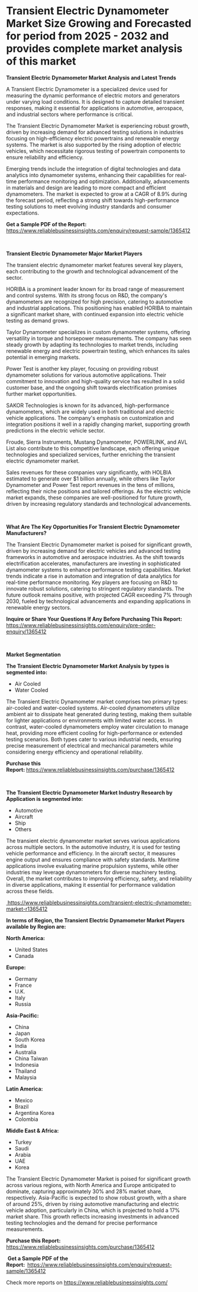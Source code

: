 <p><h1>Transient Electric Dynamometer Market Size Growing and Forecasted for period from 2025 - 2032 and provides complete market analysis of this market</h1></p><p><strong>Transient Electric Dynamometer Market Analysis and Latest Trends</strong></p>
<p><p>A Transient Electric Dynamometer is a specialized device used for measuring the dynamic performance of electric motors and generators under varying load conditions. It is designed to capture detailed transient responses, making it essential for applications in automotive, aerospace, and industrial sectors where performance is critical.</p><p>The Transient Electric Dynamometer Market is experiencing robust growth, driven by increasing demand for advanced testing solutions in industries focusing on high-efficiency electric powertrains and renewable energy systems. The market is also supported by the rising adoption of electric vehicles, which necessitate rigorous testing of powertrain components to ensure reliability and efficiency. </p><p>Emerging trends include the integration of digital technologies and data analytics into dynamometer systems, enhancing their capabilities for real-time performance monitoring and optimization. Additionally, advancements in materials and design are leading to more compact and efficient dynamometers. The market is expected to grow at a CAGR of 8.9% during the forecast period, reflecting a strong shift towards high-performance testing solutions to meet evolving industry standards and consumer expectations.</p></p>
<p><strong>Get a Sample PDF of the Report:&nbsp;</strong> <a href="https://www.reliablebusinessinsights.com/enquiry/request-sample/1365412?utm_campaign=2662&utm_medium=2&utm_source=Github&utm_content=ia&utm_term=22032025&utm_id=transient-electric-dynamometer">https://www.reliablebusinessinsights.com/enquiry/request-sample/1365412</a></p>
<p>&nbsp;</p>
<p><strong>Transient Electric Dynamometer Major Market Players</strong></p>
<p><p>The transient electric dynamometer market features several key players, each contributing to the growth and technological advancement of the sector. </p><p>HORIBA is a prominent leader known for its broad range of measurement and control systems. With its strong focus on R&D, the company's dynamometers are recognized for high precision, catering to automotive and industrial applications. This positioning has enabled HORIBA to maintain a significant market share, with continued expansion into electric vehicle testing as demand grows.</p><p>Taylor Dynamometer specializes in custom dynamometer systems, offering versatility in torque and horsepower measurements. The company has seen steady growth by adapting its technologies to market trends, including renewable energy and electric powertrain testing, which enhances its sales potential in emerging markets.</p><p>Power Test is another key player, focusing on providing robust dynamometer solutions for various automotive applications. Their commitment to innovation and high-quality service has resulted in a solid customer base, and the ongoing shift towards electrification promises further market opportunities.</p><p>SAKOR Technologies is known for its advanced, high-performance dynamometers, which are widely used in both traditional and electric vehicle applications. The company's emphasis on customization and integration positions it well in a rapidly changing market, supporting growth predictions in the electric vehicle sector.</p><p>Froude, Sierra Instruments, Mustang Dynamometer, POWERLINK, and AVL List also contribute to this competitive landscape, each offering unique technologies and specialized services, further enriching the transient electric dynamometer market.</p><p>Sales revenues for these companies vary significantly, with HOLBIA estimated to generate over $1 billion annually, while others like Taylor Dynamometer and Power Test report revenues in the tens of millions, reflecting their niche positions and tailored offerings. As the electric vehicle market expands, these companies are well-positioned for future growth, driven by increasing regulatory standards and technological advancements.</p></p>
<p>&nbsp;</p>
<p><strong>What Are The Key Opportunities For Transient Electric Dynamometer Manufacturers?</strong></p>
<p><p>The Transient Electric Dynamometer market is poised for significant growth, driven by increasing demand for electric vehicles and advanced testing frameworks in automotive and aerospace industries. As the shift towards electrification accelerates, manufacturers are investing in sophisticated dynamometer systems to enhance performance testing capabilities. Market trends indicate a rise in automation and integration of data analytics for real-time performance monitoring. Key players are focusing on R&D to innovate robust solutions, catering to stringent regulatory standards. The future outlook remains positive, with projected CAGR exceeding 7% through 2030, fueled by technological advancements and expanding applications in renewable energy sectors.</p></p>
<p><strong>Inquire or Share Your Questions If Any Before Purchasing This Report:</strong> <a href="https://www.reliablebusinessinsights.com/enquiry/pre-order-enquiry/1365412?utm_campaign=2662&utm_medium=2&utm_source=Github&utm_content=ia&utm_term=22032025&utm_id=transient-electric-dynamometer">https://www.reliablebusinessinsights.com/enquiry/pre-order-enquiry/1365412</a></p>
<p>&nbsp;</p>
<p><strong>Market Segmentation</strong></p>
<p><strong>The Transient Electric Dynamometer Market Analysis by types is segmented into:</strong></p>
<p><ul><li>Air Cooled</li><li>Water Cooled</li></ul></p>
<p><p>The Transient Electric Dynamometer market comprises two primary types: air-cooled and water-cooled systems. Air-cooled dynamometers utilize ambient air to dissipate heat generated during testing, making them suitable for lighter applications or environments with limited water access. In contrast, water-cooled dynamometers employ water circulation to manage heat, providing more efficient cooling for high-performance or extended testing scenarios. Both types cater to various industrial needs, ensuring precise measurement of electrical and mechanical parameters while considering energy efficiency and operational reliability.</p></p>
<p><strong>Purchase this Report:&nbsp;</strong><a href="https://www.reliablebusinessinsights.com/purchase/1365412?utm_campaign=2662&utm_medium=2&utm_source=Github&utm_content=ia&utm_term=22032025&utm_id=transient-electric-dynamometer">https://www.reliablebusinessinsights.com/purchase/1365412</a></p>
<p>&nbsp;</p>
<p><strong>The Transient Electric Dynamometer Market Industry Research by Application is segmented into:</strong></p>
<p><ul><li>Automotive</li><li>Aircraft</li><li>Ship</li><li>Others</li></ul></p>
<p><p>The transient electric dynamometer market serves various applications across multiple sectors. In the automotive industry, it is used for testing vehicle performance and efficiency. In the aircraft sector, it measures engine output and ensures compliance with safety standards. Maritime applications involve evaluating marine propulsion systems, while other industries may leverage dynamometers for diverse machinery testing. Overall, the market contributes to improving efficiency, safety, and reliability in diverse applications, making it essential for performance validation across these fields.</p></p>
<p><a href="https://www.reliablebusinessinsights.com/transient-electric-dynamometer-market-r1365412?utm_campaign=2662&utm_medium=2&utm_source=Github&utm_content=ia&utm_term=22032025&utm_id=transient-electric-dynamometer">&nbsp;https://www.reliablebusinessinsights.com/transient-electric-dynamometer-market-r1365412</a></p>
<p><strong>In terms of Region, the Transient Electric Dynamometer Market Players available by Region are:</strong></p>
<p>
    <p> <strong> North America: </strong>
        <ul>
            <li>United States</li>
            <li>Canada</li>
        </ul>
        </p> 
    <p> <strong> Europe: </strong>
        <ul>
            <li>Germany</li>
            <li>France</li>
            <li>U.K.</li>
            <li>Italy</li>
            <li>Russia</li>
        </ul>
        </p> 
    <p> <strong> Asia-Pacific: </strong>
        <ul>
            <li>China</li>
            <li>Japan</li>
            <li>South Korea</li>
            <li>India</li>
            <li>Australia</li>
            <li>China Taiwan</li>
            <li>Indonesia</li>
            <li>Thailand</li>
            <li>Malaysia</li>
        </ul>
        </p> 
    <p> <strong> Latin America: </strong>
        <ul>
            <li>Mexico</li>
            <li>Brazil</li>
            <li>Argentina Korea</li>
            <li>Colombia</li>
        </ul>
        </p> 
    <p> <strong> Middle East & Africa: </strong>
        <ul>
            <li>Turkey</li>
            <li>Saudi</li>
            <li>Arabia</li>
            <li>UAE</li>
            <li>Korea</li>
        </ul>
    </p>
    </p>
<p><p>The Transient Electric Dynamometer Market is poised for significant growth across various regions, with North America and Europe anticipated to dominate, capturing approximately 30% and 28% market share, respectively. Asia-Pacific is expected to show robust growth, with a share of around 25%, driven by rising automotive manufacturing and electric vehicle adoption, particularly in China, which is projected to hold a 17% market share. This growth reflects increasing investments in advanced testing technologies and the demand for precise performance measurements.</p></p>
<p><strong>Purchase this Report: </strong><a href="https://www.reliablebusinessinsights.com/purchase/1365412?utm_campaign=2662&utm_medium=2&utm_source=Github&utm_content=ia&utm_term=22032025&utm_id=transient-electric-dynamometer">https://www.reliablebusinessinsights.com/purchase/1365412</a></p>
<p>&nbsp;<strong>Get a Sample PDF of the Report:&nbsp;&nbsp;</strong><a href="https://www.reliablebusinessinsights.com/enquiry/request-sample/1365412?utm_campaign=2662&utm_medium=2&utm_source=Github&utm_content=ia&utm_term=22032025&utm_id=transient-electric-dynamometer">https://www.reliablebusinessinsights.com/enquiry/request-sample/1365412</a></p>
<p><strong></strong></p>
<p>Check more reports on <a href="https://www.reliablebusinessinsights.com/?utm_campaign=2662&utm_medium=2&utm_source=Github&utm_content=ia&utm_term=22032025&utm_id=transient-electric-dynamometer">https://www.reliablebusinessinsights.com/</a></p>